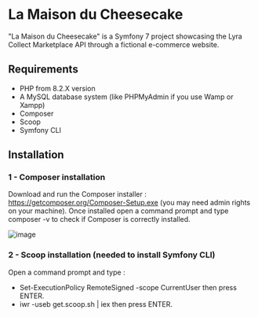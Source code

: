 # La Maison du Cheesecake
"La Maison du Cheesecake" is a Symfony 7 project showcasing the Lyra Collect Marketplace API through a fictional e-commerce website.

## Requirements

- PHP from 8.2.X version
- A MySQL database system (like PHPMyAdmin if you use Wamp or Xampp)
- Composer
- Scoop
- Symfony CLI

## Installation

### 1 - Composer installation
Download and run the Composer installer : https://getcomposer.org/Composer-Setup.exe (you may need admin rights on your machine).
Once installed open a command prompt and type composer -v to check if Composer is correctly installed.

![image](https://github.com/ndupuylyra/lamaisonducheesecake/assets/92886727/50d0a4aa-fdb2-40bd-9175-250229a3aab7)

### 2 - Scoop installation (needed to install Symfony CLI)
Open a command prompt and type :
- Set-ExecutionPolicy RemoteSigned -scope CurrentUser then press ENTER.
- iwr -useb get.scoop.sh | iex then press ENTER.


